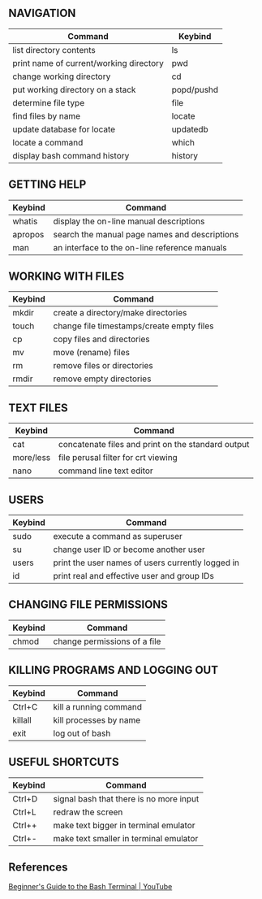 ## NAVIGATION
Command | Keybind
-|-
list directory contents | ls
print name of current/working directory | pwd
change working directory | cd
put working directory on a stack | popd/pushd
determine file type | file
find files by name | locate
update database for locate | updatedb
locate a command | which
display bash command history | history

## GETTING HELP
Keybind | Command
-|-
whatis | display the on-line manual descriptions
apropos | search the manual page names and descriptions
man | an interface to the on-line reference manuals

## WORKING WITH FILES
Keybind | Command
-|-
mkdir | create a directory/make directories
touch | change file timestamps/create empty files
cp | copy files and directories
mv | move (rename) files
rm | remove files or directories
rmdir | remove empty directories

## TEXT FILES
Keybind | Command
-|-
cat | concatenate files and print on the standard output
more/less | file perusal filter for crt viewing
nano | command line text editor

## USERS
Keybind | Command
-|-
sudo | execute a command as superuser
su | change user ID or become another user
users | print the user names of users currently logged in
id | print real and effective user and group IDs

## CHANGING FILE PERMISSIONS
Keybind | Command
-|-
chmod | change permissions of a file

## KILLING PROGRAMS AND LOGGING OUT
Keybind | Command
-|-
Ctrl+C | kill a running command
killall | kill processes by name
exit | log out of bash

## USEFUL SHORTCUTS
Keybind | Command
-|-
Ctrl+D | signal bash that there is no more input
Ctrl+L | redraw the screen
Ctrl++ | make text bigger in terminal emulator
Ctrl+- | make text smaller in terminal emulator

## References
[Beginner's Guide to the Bash Terminal | YouTube](https://www.youtube.com/watch?v=oxuRxtrO2Ag)

